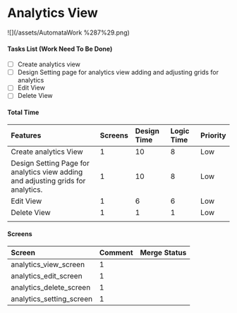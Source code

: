 # Analytics View

![](/assets/AutomataWork %287%29.png)

#### Tasks List \(Work Need To Be Done\)

* [ ] Create analytics view
* [ ] Design Setting page for analytics view adding and adjusting grids for analytics
* [ ] Edit View 
* [ ] Delete View

#### Total Time

| Features | Screens | Design Time | Logic Time | Priority |
| :--- | :--- | :--- | :--- | :--- |
| Create analytics View | 1 | 10 | 8 | Low |
| Design Setting Page for analytics view adding and adjusting grids for analytics. | 1 | 10 | 8 | Low |
| Edit View | 1 | 6 | 6 | Low |
| Delete View | 1 | 1 | 1 | Low |
|  |  |  |  |  |

#### Screens

| Screen | Comment | Merge Status |
| :--- | :--- | :--- |
| analytics\_view\_screen | 1 |  |
| analytics\_edit\_screen | 1 |  |
| analytics\_delete\_screen | 1 |  |
| analytics\_setting\_screen | 1 |  |

#### 



